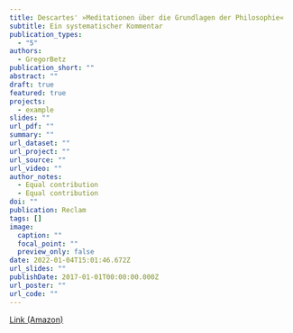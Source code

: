 ```yaml
---
title: Descartes' »Meditationen über die Grundlagen der Philosophie«
subtitle: Ein systematischer Kommentar
publication_types:
  - "5"
authors:
  - GregorBetz
publication_short: ""
abstract: ""
draft: true
featured: true
projects:
  - example
slides: ""
url_pdf: ""
summary: ""
url_dataset: ""
url_project: ""
url_source: ""
url_video: ""
author_notes:
  - Equal contribution
  - Equal contribution
doi: ""
publication: Reclam
tags: []
image:
  caption: ""
  focal_point: ""
  preview_only: false
date: 2022-01-04T15:01:46.672Z
url_slides: ""
publishDate: 2017-01-01T00:00:00.000Z
url_poster: ""
url_code: ""
---
```

[Link (Amazon)](http://www.amazon.de/Descartes-Meditationen-%C3%BCber-Grundlagen-Philosophie/dp/3150188288/ref=sr_1_1?s=books&ie=UTF8&qid=1319054870&sr=1-1)